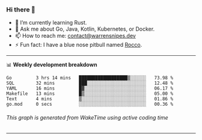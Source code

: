 ### Hi there 👋

- 🌱 I’m currently learning Rust.
- 💬 Ask me about Go, Java, Kotlin, Kubernetes, or Docker.
- 📫 How to reach me: contact@warrensnipes.dev
- ⚡ Fun fact: I have a blue nose pitbull named [Rocco](https://i.imgur.com/iLsSCKu.jpg).

-------

📊 **Weekly development breakdown**
<!--START_SECTION:waka-->

```text
Go         3 hrs 14 mins   ██████████████████▒░░░░░░   73.98 %
SQL        32 mins         ███░░░░░░░░░░░░░░░░░░░░░░   12.48 %
YAML       16 mins         █▓░░░░░░░░░░░░░░░░░░░░░░░   06.17 %
Makefile   13 mins         █▒░░░░░░░░░░░░░░░░░░░░░░░   05.00 %
Text       4 mins          ▒░░░░░░░░░░░░░░░░░░░░░░░░   01.86 %
go.mod     0 secs          ░░░░░░░░░░░░░░░░░░░░░░░░░   00.36 %
```

<!--END_SECTION:waka-->
###### *This graph is generated from WakeTime using active coding time*
-------

